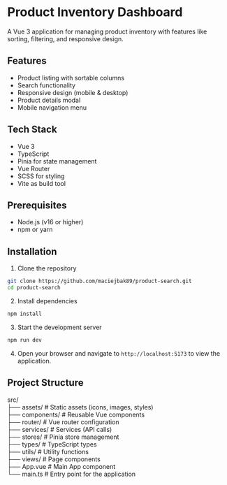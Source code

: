 # Product Inventory Dashboard

A Vue 3 application for managing product inventory with features like sorting, filtering, and responsive design.

## Features

- Product listing with sortable columns
- Search functionality
- Responsive design (mobile & desktop)
- Product details modal
- Mobile navigation menu

## Tech Stack

- Vue 3
- TypeScript
- Pinia for state management
- Vue Router
- SCSS for styling
- Vite as build tool

## Prerequisites

- Node.js (v16 or higher)
- npm or yarn

## Installation

1. Clone the repository

```bash
git clone https://github.com/maciejbak89/product-search.git
cd product-search
```

2. Install dependencies

```bash
npm install
```

3. Start the development server

```bash
npm run dev
```

4. Open your browser and navigate to `http://localhost:5173` to view the application.

## Project Structure

src/  
├── assets/         # Static assets (icons, images, styles)  
├── components/     # Reusable Vue components  
├── router/         # Vue router configuration  
├── services/       # Services (API calls)  
├── stores/         # Pinia store management  
├── types/          # TypeScript types  
├── utils/          # Utility functions  
├── views/          # Page components  
├── App.vue         # Main App component  
└── main.ts         # Entry point for the application  

